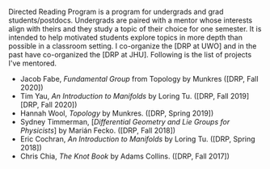 Directed Reading Program is a program for undergrads and grad students/postdocs.
Undergrads are paired with a mentor whose interests align with theirs and they study a topic of their choice for one semester. 
It is intended to help motivated students explore topics in more depth than possible in a classroom setting.
I co-organize the [DRP at UWO] and in the past have co-organized the [DRP at JHU].
Following is the list of projects I've mentored.
-   Jacob Fabe, *Fundamental Group* from Topology by Munkres ([DRP, Fall
    2020])
-   Tim Yau, *An Introduction to Manifolds* by Loring Tu. ([DRP, Fall
    2019][DRP, Fall 2020])
-   Hannah Wool, *Topology* by Munkres. ([DRP, Spring 2019])
-   Sydney Timmerman, [*Differential Geometry and Lie Groups for Physicists*] by Marián Fecko. ([DRP, Fall 2018])
-   Eric Cochran, *An Introduction to Manifolds* by Loring Tu. ([DRP,
    Spring 2018])
-   Chris Chia, *The Knot Book* by Adams Collins. ([DRP, Fall 2017])
